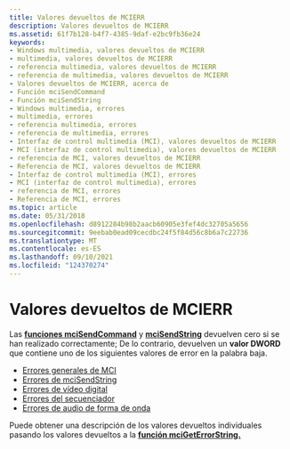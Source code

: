 ```yaml
---
title: Valores devueltos de MCIERR
description: Valores devueltos de MCIERR
ms.assetid: 61f7b128-b4f7-4385-9daf-e2bc9fb36e24
keywords:
- Windows multimedia, valores devueltos de MCIERR
- multimedia, valores devueltos de MCIERR
- referencia multimedia, valores devueltos de MCIERR
- referencia de multimedia, valores devueltos de MCIERR
- Valores devueltos de MCIERR, acerca de
- Función mciSendCommand
- Función mciSendString
- Windows multimedia, errores
- multimedia, errores
- referencia multimedia, errores
- referencia de multimedia, errores
- Interfaz de control multimedia (MCI), valores devueltos de MCIERR
- MCI (interfaz de control multimedia), valores devueltos de MCIERR
- referencia de MCI, valores devueltos de MCIERR
- Referencia de MCI, valores devueltos de MCIERR
- Interfaz de control multimedia (MCI), errores
- MCI (interfaz de control multimedia), errores
- referencia de MCI, errores
- Referencia de MCI, errores
ms.topic: article
ms.date: 05/31/2018
ms.openlocfilehash: d8912284b98b2aacb60905e3fef4dc32705a5656
ms.sourcegitcommit: 9eebab0ead09cecdbc24f5f84d56c8b6a7c22736
ms.translationtype: MT
ms.contentlocale: es-ES
ms.lasthandoff: 09/10/2021
ms.locfileid: "124370274"
---
```

# <a name="mcierr-return-values"></a>Valores devueltos de MCIERR

Las [**funciones mciSendCommand**](/previous-versions//dd757160(v=vs.85)) y [**mciSendString**](/previous-versions//dd757161(v=vs.85)) devuelven cero si se han realizado correctamente; De lo contrario, devuelven un **valor DWORD** que contiene uno de los siguientes valores de error en la palabra baja.

-   [Errores generales de MCI](general-mci-errors.md)
-   [Errores de mciSendString](mcisendstring-errors.md)
-   [Errores de vídeo digital](digital-video-errors.md)
-   [Errores del secuenciador](sequencer-errors.md)
-   [Errores de audio de forma de onda](waveform-audio-errors.md)

Puede obtener una descripción de los valores devueltos individuales pasando los valores devueltos a la [**función mciGetErrorString.**](/previous-versions//dd757158(v=vs.85))

 

 